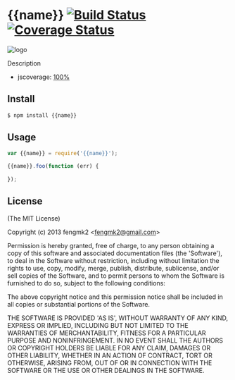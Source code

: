 {{name}} [![Build Status](https://secure.travis-ci.org/fengmk2/{{name}}.png)](http://travis-ci.org/fengmk2/{{name}}) [![Coverage Status](https://coveralls.io/repos/fengmk2/{{name}}/badge.png)](https://coveralls.io/r/fengmk2/{{name}})
=======

![logo](https://raw.github.com/fengmk2/{{name}}/master/logo.png)

Description

* jscoverage: [100%](http://fengmk2.github.com/coverage/{{name}}.html)

## Install

```bash
$ npm install {{name}}
```

## Usage

```js
var {{name}} = require('{{name}}');

{{name}}.foo(function (err) {
  
});
```

## License 

(The MIT License)

Copyright (c) 2013 fengmk2 &lt;fengmk2@gmail.com&gt;

Permission is hereby granted, free of charge, to any person obtaining
a copy of this software and associated documentation files (the
'Software'), to deal in the Software without restriction, including
without limitation the rights to use, copy, modify, merge, publish,
distribute, sublicense, and/or sell copies of the Software, and to
permit persons to whom the Software is furnished to do so, subject to
the following conditions:

The above copyright notice and this permission notice shall be
included in all copies or substantial portions of the Software.

THE SOFTWARE IS PROVIDED 'AS IS', WITHOUT WARRANTY OF ANY KIND,
EXPRESS OR IMPLIED, INCLUDING BUT NOT LIMITED TO THE WARRANTIES OF
MERCHANTABILITY, FITNESS FOR A PARTICULAR PURPOSE AND NONINFRINGEMENT.
IN NO EVENT SHALL THE AUTHORS OR COPYRIGHT HOLDERS BE LIABLE FOR ANY
CLAIM, DAMAGES OR OTHER LIABILITY, WHETHER IN AN ACTION OF CONTRACT,
TORT OR OTHERWISE, ARISING FROM, OUT OF OR IN CONNECTION WITH THE
SOFTWARE OR THE USE OR OTHER DEALINGS IN THE SOFTWARE.
